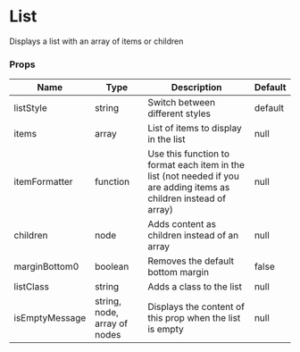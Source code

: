 # List

Displays a list with an array of items or children

### Props
Name | Type | Description | Default
--- | --- | --- | ---
listStyle | string | Switch between different styles | default
items | array | List of items to display in the list | null
itemFormatter | function | Use this function to format each item in the list (not needed if you are adding items as children instead of array) | null
children | node | Adds content as children instead of an array | null |
marginBottom0 | boolean | Removes the default bottom margin | false
listClass | string | Adds a class to the list | null
isEmptyMessage | string, node, array of nodes | Displays the content of this prop when the list is empty | null
